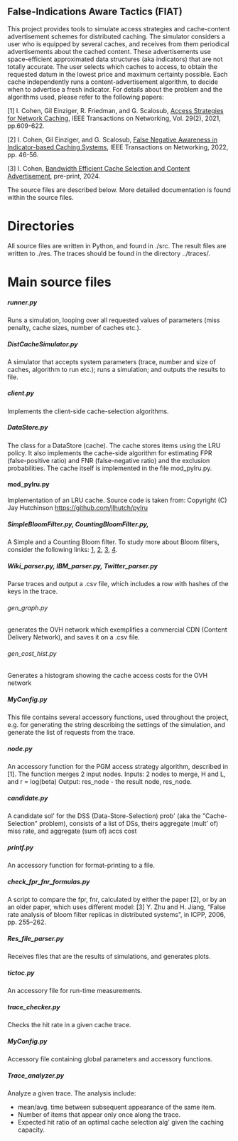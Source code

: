 ## False-Indications Aware Tactics (FIAT)

This project provides tools to simulate access strategies and cache-content advertisement schemes for distributed caching. 
The simulator considers a user who is equipped by several caches, and receives from them periodical advertisements about the cached content. These advertisements use space-efficient approximated data structures (aka indicators) that are not totally accurate. The user selects which caches to access, to obtain the requested datum in the lowest price and maximum certainty possible.
Each cache independently runs a content-advertisement algorithm, to decide when to advertise a fresh indicator.
For details about the problem and the algorithms used, please refer to the following papers:

[1] I. Cohen, Gil Einziger, R. Friedman, and G. Scalosub, [Access Strategies for Network Caching](https://www.researchgate.net/profile/Itamar-Cohen-2/publication/346732877_Access_Strategies_for_Network_Caching/links/5fd27eeea6fdcc697bf6f924/Access-Strategies-for-Network-Caching.pdf), IEEE Transactions on Networking, Vol. 29(2), 2021, pp.609-622.
 
[2] I. Cohen, Gil Einziger, and G. Scalosub, [False Negative Awareness in Indicator-based Caching Systems](https://www.researchgate.net/publication/361178366_False_Negative_Awareness_in_Indicator-Based_Caching_Systems), IEEE Transactions on Networking, 2022, pp. 46-56.

[3] I. Cohen, [Bandwidth Efficient Cache Selection and Content Advertisement](https://www.researchgate.net/publication/380908127_Bandwidth_Efficient_Cache_Selection_and_Content_Advertisement), pre-print, 2024.

The source files are described below. More detailed documentation is found within the source files.

# Directories
All source files are written in Python, and found in ./src.
The result files are written to ./res.
The traces should be found in the directory ../traces/.

# Main source files

##### runner.py #
Runs a simulation, looping over all requested values of parameters (miss penalty, cache sizes, number of caches etc.).

##### DistCacheSimulator.py # 
A simulator that accepts system parameters (trace, number and size of caches, algorithm to run etc.); runs a simulation; and outputs the results to file.

##### client.py
Implements the client-side cache-selection algorithms.

##### DataStore.py
The class for a DataStore (cache). The cache stores items using the LRU policy.
It also implements the cache-side algorithm for estimating FPR (false-positive ratio) and FNR (false-negative ratio) and the exclusion probabilities. 
The cache itself is implemented in the file mod_pylru.py.

#### mod_pylru.py
Implementation of an LRU cache. Source code is taken from:
Copyright (C) Jay Hutchinson
https://github.com/jlhutch/pylru

##### SimpleBloomFilter.py, CountingBloomFilter.py, 
A Simple and a Counting Bloom filter. To study more about Bloom filters, consider the following links: [1](http://www.maxburstein.com/blog/creating-a-simple-bloom-filter), [2](https://hur.st/bloomfilter), [3](http://pages.cs.wisc.edu/~cao/papers/summary-cache/node8.html), [4](https://www.eecs.harvard.edu/~michaelm/postscripts/im2005b.pdf).

##### Wiki_parser.py, IBM_parser.py, Twitter_parser.py
Parse traces and output a .csv file, which includes a row with hashes of the keys in the trace. 

###### gen_graph.py
generates the OVH network which exemplifies a commercial CDN (Content Delivery Network), and saves it on a .csv file.

###### gen_cost_hist.py
Generates a histogram showing the cache access costs for the OVH network

##### MyConfig.py
This file contains several accessory functions, used throughout the project, e.g. for generating the string describing the settings of the simulation, and generate the list of requests from the trace.

##### node.py
An accessory function for the PGM access strategy algorithm, described in [1]. 
The function merges 2 input nodes.
Inputs: 2 nodes to merge, H and L, and r = log(beta)
Output: res_node - the result node, res_node.

##### candidate.py
A candidate sol' for the DSS (Data-Store-Selection) prob' (aka the "Cache-Selection" problem), consists of a list of DSs, theirs aggregate (mult' of) miss rate, and aggregate (sum of) accs cost

##### printf.py
An accessory function for format-printing to a file.

##### check_fpr_fnr_formulas.py
A script to compare the fpr, fnr, calculated by either the paper [2], or by an an older paper, which uses different model:
[3] Y. Zhu and H. Jiang, “False rate analysis of bloom filter replicas in distributed systems”, in ICPP, 2006, pp. 255–262.

##### Res_file_parser.py
Receives files that are the results of simulations, and generates plots.

##### tictoc.py
An accessory file for run-time measurements.

##### trace_checker.py
Checks the hit rate in a given cache trace.

##### MyConfig.py
Accessory file containing global parameters and accessory functions.

##### Trace_analyzer.py
Analyze a given trace. The analysis include:
- mean/avg. time between subsequent appearance of the same item.
- Number of items that appear only once along the trace.
- Expected hit ratio of an optimal cache selection alg' given the caching capacity.